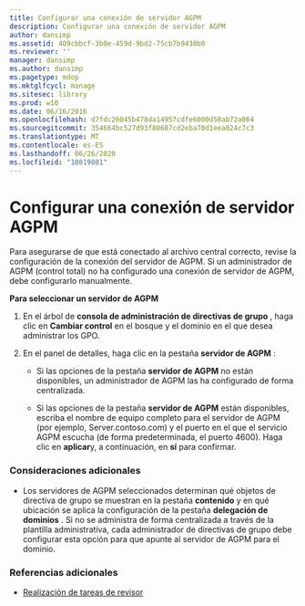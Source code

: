 ```yaml
---
title: Configurar una conexión de servidor AGPM
description: Configurar una conexión de servidor AGPM
author: dansimp
ms.assetid: 409cbbcf-3b0e-459d-9bd2-75cb7b9430b0
ms.reviewer: ''
manager: dansimp
ms.author: dansimp
ms.pagetype: mdop
ms.mktglfcycl: manage
ms.sitesec: library
ms.prod: w10
ms.date: 06/16/2016
ms.openlocfilehash: d7fdc26045b478da14957cdfe6000d58ab72a064
ms.sourcegitcommit: 354664bc527d93f80687cd2eba70d1eea024c7c3
ms.translationtype: MT
ms.contentlocale: es-ES
ms.lasthandoff: 06/26/2020
ms.locfileid: "10819081"
---
```

# Configurar una conexión de servidor AGPM


Para asegurarse de que está conectado al archivo central correcto, revise la configuración de la conexión del servidor de AGPM. Si un administrador de AGPM (control total) no ha configurado una conexión de servidor de AGPM, debe configurarlo manualmente.

**Para seleccionar un servidor de AGPM**

1.  En el árbol de **consola de administración de directivas de grupo** , haga clic en **Cambiar control** en el bosque y el dominio en el que desea administrar los GPO.

2.  En el panel de detalles, haga clic en la pestaña **servidor de AGPM** :

    -   Si las opciones de la pestaña **servidor de AGPM** no están disponibles, un administrador de AGPM las ha configurado de forma centralizada.

    -   Si las opciones de la pestaña **servidor de AGPM** están disponibles, escriba el nombre de equipo completo para el servidor de AGPM (por ejemplo, Server.contoso.com) y el puerto en el que el servicio AGPM escucha (de forma predeterminada, el puerto 4600). Haga clic en **aplicar**y, a continuación, en **sí** para confirmar.

### Consideraciones adicionales

-   Los servidores de AGPM seleccionados determinan qué objetos de directiva de grupo se muestran en la pestaña **contenido** y en qué ubicación se aplica la configuración de la pestaña **delegación de dominios** . Si no se administra de forma centralizada a través de la plantilla administrativa, cada administrador de directivas de grupo debe configurar esta opción para que apunte al servidor de AGPM para el dominio.

### Referencias adicionales

-   [Realización de tareas de revisor](performing-reviewer-tasks-agpm40.md)

 

 





